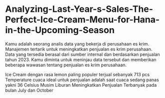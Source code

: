 # Analyzing-Last-Year-s-Sales-The-Perfect-Ice-Cream-Menu-for-Hana-in-the-Upcoming-Season
Kamu adalah seorang analis data yang bekerja di perusahaan es krim. Manajemen tertarik untuk meningkatkan penjualan es krim perusahaan. Data yang tersedia berasal dari sumber internal dan berdasarkan penjualan tahun 2023. Kamu diminta untuk meninjau data tersebut dan memberikan beberapa wawasan tentang penjualan es krim perusahaan.

Ice Cream dengan rasa lemon paling populer  terjual sebanyak 713 pcs
Temperature cuaca ideal untuk penjualan adalah saat cuaca sedang panas yakni 36 Celsius
Musim Liburan Meningkatkan Penjualan Terbanyak  pada bulan July dan October
